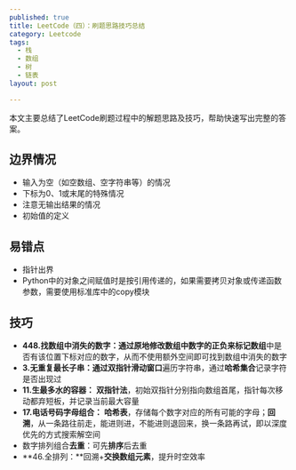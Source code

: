 ```yaml
---
published: true
title: LeetCode（四）：刷题思路技巧总结
category: Leetcode
tags: 
  - 栈
  - 数组
  - 树
  - 链表
layout: post

---
```


本文主要总结了LeetCode刷题过程中的解题思路及技巧，帮助快速写出完整的答案。

## 边界情况

* 输入为空（如空数组、空字符串等）的情况
* 下标为0、1或末尾的特殊情况
* 注意无输出结果的情况
* 初始值的定义

## 易错点

* 指针出界
* Python中的对象之间赋值时是按引用传递的，如果需要拷贝对象或传递函数参数，需要使用标准库中的copy模块

## 技巧

* **448.找数组中消失的数字：**通过原地**修改数组中数字的正负来标记数组**中是否有该位置下标对应的数字，从而不使用额外空间即可找到数组中消失的数字
* **3.无重复最长子串：**通过**双指针滑动窗口**遍历字符串，通过**哈希集合**记录字符是否出现过
* **11.生最多水的容器：** **双指针法**，初始双指针分别指向数组首尾，指针每次移动都弃短板，并记录当前最大容量
* **17.电话号码字母组合：** **哈希表**，存储每个数字对应的所有可能的字母；**回溯**，从一条路往前走，能进则进，不能进则退回来，换一条路再试，即以深度优先的方式搜索解空间
* 数字排列组合**去重**：可先**排序**后去重
* **46.全排列：**回溯+**交换数组元素**，提升时空效率